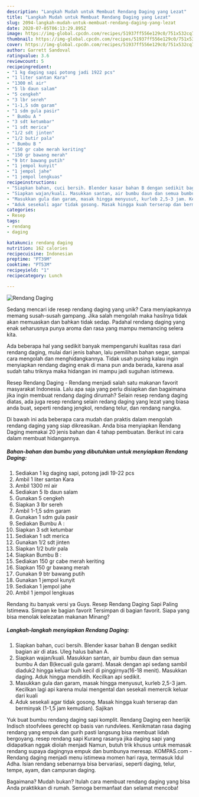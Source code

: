 ```yaml
---
description: "Langkah Mudah untuk Membuat Rendang Daging yang Lezat"
title: "Langkah Mudah untuk Membuat Rendang Daging yang Lezat"
slug: 2094-langkah-mudah-untuk-membuat-rendang-daging-yang-lezat
date: 2020-07-05T06:13:29.895Z
image: https://img-global.cpcdn.com/recipes/51937ff556e129c0/751x532cq70/rendang-daging-foto-resep-utama.jpg
thumbnail: https://img-global.cpcdn.com/recipes/51937ff556e129c0/751x532cq70/rendang-daging-foto-resep-utama.jpg
cover: https://img-global.cpcdn.com/recipes/51937ff556e129c0/751x532cq70/rendang-daging-foto-resep-utama.jpg
author: Garrett Sandoval
ratingvalue: 3.6
reviewcount: 5
recipeingredient:
- "1 kg daging sapi potong jadi 1922 pcs"
- "1 liter santan Kara"
- "1300 ml air"
- "5 lb daun salam"
- "5 cengkeh"
- "3 lbr sereh"
- "1-1,5 sdm garam"
- "1 sdm gula pasir"
- " Bumbu A "
- "3 sdt ketumbar"
- "1 sdt merica"
- "1/2 sdt jinten"
- "1/2 butir pala"
- " Bumbu B "
- "150 gr cabe merah keriting"
- "150 gr bawang merah"
- "9 btr bawang putih"
- "1 jempol kunyit"
- "1 jempol jahe"
- "1 jempol lengkuas"
recipeinstructions:
- "Siapkan bahan, cuci bersih. Blender kasar bahan B dengan sedikit bagian air di atas. Uleg halus bahan A."
- "Siapkan wajan/kuali. Masukkan santan, air bumbu daun dan semua bumbu A dan B(kecuali gula garam). Masak dengan api sedang sambil diaduk2 hingga keluar buih kecil di pinggirnya(16-18 menit). Masukkan daging. Aduk hingga mendidih. Kecilkan api sedikit."
- "Masukkan gula dan garam, masak hingga menyusut, kurleb 2,5-3 jam. Kecilkan lagi api karena mulai mengental dan sesekali memercik keluar dari kuali"
- "Aduk sesekali agar tidak gosong. Masak hingga kuah terserap dan berminyak (1-1,5 jam kemudian). Sajikan"
categories:
- Resep
tags:
- rendang
- daging

katakunci: rendang daging 
nutrition: 162 calories
recipecuisine: Indonesian
preptime: "PT39M"
cooktime: "PT53M"
recipeyield: "1"
recipecategory: Lunch

---
```



![Rendang Daging](https://img-global.cpcdn.com/recipes/51937ff556e129c0/751x532cq70/rendang-daging-foto-resep-utama.jpg)

Sedang mencari ide resep rendang daging yang unik? Cara menyiapkannya memang susah-susah gampang. Jika salah mengolah maka hasilnya tidak akan memuaskan dan bahkan tidak sedap. Padahal rendang daging yang enak seharusnya punya aroma dan rasa yang mampu memancing selera kita.

Ada beberapa hal yang sedikit banyak mempengaruhi kualitas rasa dari rendang daging, mulai dari jenis bahan, lalu pemilihan bahan segar, sampai cara mengolah dan menghidangkannya. Tidak usah pusing kalau ingin menyiapkan rendang daging enak di mana pun anda berada, karena asal sudah tahu triknya maka hidangan ini mampu jadi suguhan istimewa.

Resep Rendang Daging - Rendang menjadi salah satu makanan favorit masyarakat Indonesia. Lalu apa saja yang perlu disiapkan dan bagaimana jika ingin membuat rendang daging dirumah? Selain resep rendang daging diatas, ada juga resep rendang selain redang daging yang lezat yang biasa anda buat, seperti rendang jengkol, rendang telur, dan rendang nangka.


Di bawah ini ada beberapa cara mudah dan praktis dalam mengolah rendang daging yang siap dikreasikan. Anda bisa menyiapkan Rendang Daging memakai 20 jenis bahan dan 4 tahap pembuatan. Berikut ini cara dalam membuat hidangannya.

<!--inarticleads1-->

##### Bahan-bahan dan bumbu yang dibutuhkan untuk menyiapkan Rendang Daging:

1. Sediakan 1 kg daging sapi, potong jadi 19-22 pcs
1. Ambil 1 liter santan Kara
1. Ambil 1300 ml air
1. Sediakan 5 lb daun salam
1. Gunakan 5 cengkeh
1. Siapkan 3 lbr sereh
1. Ambil 1-1,5 sdm garam
1. Gunakan 1 sdm gula pasir
1. Sediakan  Bumbu A :
1. Siapkan 3 sdt ketumbar
1. Sediakan 1 sdt merica
1. Gunakan 1/2 sdt jinten
1. Siapkan 1/2 butir pala
1. Siapkan  Bumbu B :
1. Sediakan 150 gr cabe merah keriting
1. Siapkan 150 gr bawang merah
1. Gunakan 9 btr bawang putih
1. Gunakan 1 jempol kunyit
1. Sediakan 1 jempol jahe
1. Ambil 1 jempol lengkuas


Rendang itu banyak versi ya Guys. Resep Rendang Daging Sapi Paling Istimewa. Simpan ke bagian favorit Tersimpan di bagian favorit. Siapa yang bisa menolak kelezatan makanan Minang? 

<!--inarticleads2-->

##### Langkah-langkah menyiapkan Rendang Daging:

1. Siapkan bahan, cuci bersih. Blender kasar bahan B dengan sedikit bagian air di atas. Uleg halus bahan A.
1. Siapkan wajan/kuali. Masukkan santan, air bumbu daun dan semua bumbu A dan B(kecuali gula garam). Masak dengan api sedang sambil diaduk2 hingga keluar buih kecil di pinggirnya(16-18 menit). Masukkan daging. Aduk hingga mendidih. Kecilkan api sedikit.
1. Masukkan gula dan garam, masak hingga menyusut, kurleb 2,5-3 jam. Kecilkan lagi api karena mulai mengental dan sesekali memercik keluar dari kuali
1. Aduk sesekali agar tidak gosong. Masak hingga kuah terserap dan berminyak (1-1,5 jam kemudian). Sajikan


Yuk buat bumbu rendang daging sapi komplit. Rendang Daging een heerlijk Indisch stoofvlees gerecht op basis van rundvlees. Kenikmatan rasa daging rendang yang empuk dan gurih pasti langsung bisa membuat lidah bergoyang. resep rendang sapi Kurang rasanya jika daging sapi yang didapatkan nggak diolah menjadi Namun, butuh trik khusus untuk memasak rendang supaya dagingnya empuk dan bumbunya meresap. KOMPAS.com - Rendang daging menjadi menu istimewa momen hari raya, termasuk Idul Adha. Isian rendang sebenarnya bisa bervariasi, seperti daging, telur, tempe, ayam, dan campuran daging. 

Bagaimana? Mudah bukan? Itulah cara membuat rendang daging yang bisa Anda praktikkan di rumah. Semoga bermanfaat dan selamat mencoba!
